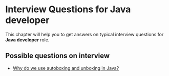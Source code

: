 Interview Questions for Java developer
=========


This chapter will help you to get answers on typical interview questions for **Java developer** role.


Possible questions on interview
---------

- [Why do we use autoboxing and unboxing in Java?](http://stackoverflow.com/questions/27647407/why-do-we-use-autoboxing-and-unboxing-in-java)
